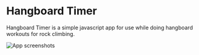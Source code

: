 # Hangboard Timer
Hangboard Timer is a simple javascript app for use while doing hangboard
workouts for rock climbing.

![App screenshots](https://raw.githubusercontent.com/mgeraci/hangboard-timer/master/readme_images/hangboard-time-img.png)
